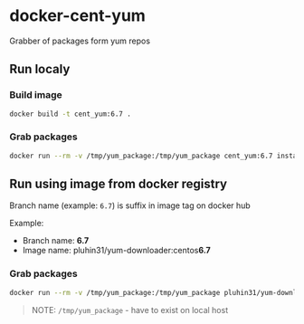 # docker-cent-yum
Grabber of packages form yum repos

## Run localy

### Build image

```bash
docker build -t cent_yum:6.7 .
```

### Grab packages

```bash
docker run --rm -v /tmp/yum_package:/tmp/yum_package cent_yum:6.7 install -y --downloadonly --downloaddir=/tmp/yum_package <PACKAGE_NAME>
```

## Run using image from docker registry

Branch name (example: `6.7`) is suffix in image tag on docker hub

Example: 

- Branch name: **6.7**
- Image name: pluhin31/yum-downloader:centos**6.7**

### Grab packages

```bash
docker run --rm -v /tmp/yum_package:/tmp/yum_package pluhin31/yum-downloader:centos6.7 install -y --downloadonly --downloaddir=/tmp/yum_package <PACKAGE_NAME>
```

> NOTE: `/tmp/yum_package` - have to exist on local host


